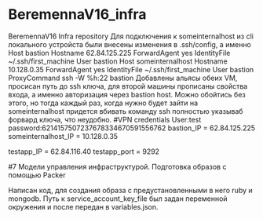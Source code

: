 # BeremennaV16_infra
BeremennaV16 Infra repository
Для подключения к someinternalhost из cli локального устройста были внесены изменения в .ssh/config, а именно
Host bastion
	Hostname 62.84.125.225
	ForwardAgent yes
	IdentityFile ~/.ssh/first_machine
	User bastion
Host someinternalhost
        Hostname 10.128.0.35
        ForwardAgent yes
        IdentityFile ~/.ssh/first_machine
        User bastion
	ProxyCommand ssh -W %h:22 bastion
Добавлены альясы обеих VM, просисан путь до ssh ключа, для второй машины прописаны свойства входа, а именно авторизация через bastion host.
Можно обойтись без этого, но тогда каждый раз, когда нужно будет зайти на someinternalhost придется вбивать команду ssh полностью указываб форвард ключа, что неудобно.
#VPN credentials
User:test
password:6214157507237678334670591556762
bastion_IP = 62.84.125.225
someinternalhost_IP = 10.128.0.35


testapp_IP = 62.84.116.40
testapp_port = 9292



#7 Модели управления инфраструктурой. Подготовка образов с помощью Packer 

Написан код, для создания образа с предустановленными в него ruby и mongodb. Путь к service_account_key_file был задан переменной окружения и после передан в variables.json.


